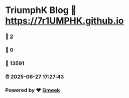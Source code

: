 # TriumphK Blog :link: https://7r1UMPHK.github.io 
### :page_facing_up: [2](https://7r1UMPHK.github.io/tag.html) 
### :speech_balloon: 0 
### :hibiscus: 13591 
### :alarm_clock: 2025-06-27 17:27:43 
### Powered by :heart: [Gmeek](https://github.com/Meekdai/Gmeek)
